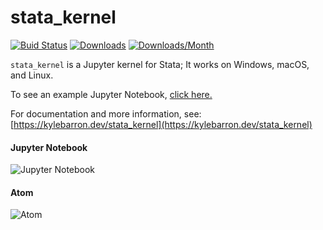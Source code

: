 # stata_kernel

[![Buid Status](https://github.com/kylebarron/stata_kernel/actions/workflows/test.yml/badge.svg)](https://github.com/kylebarron/stata_kernel/actions/workflows/test.yml) [![Downloads](https://pepy.tech/badge/stata-kernel)](https://pepy.tech/project/stata-kernel) [![Downloads/Month](https://pepy.tech/badge/stata-kernel/month)](https://pepy.tech/project/stata-kernel)

`stata_kernel` is a Jupyter kernel for Stata; It works on Windows, macOS, and
Linux.

To see an example Jupyter Notebook, [click here.](https://nbviewer.jupyter.org/github/kylebarron/stata_kernel/blob/master/examples/Example.ipynb)

For documentation and more information, see: [https://kylebarron.dev/stata_kernel](https://kylebarron.dev/stata_kernel)

#### Jupyter Notebook
![Jupyter Notebook](https://raw.githubusercontent.com/kylebarron/stata_kernel/master/docs/src/img/jupyter_notebook_example.gif)

#### Atom
![Atom](https://raw.githubusercontent.com/kylebarron/stata_kernel/master/docs/src/img/stata_kernel_example.gif)
